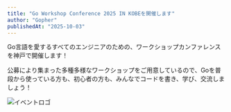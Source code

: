 ```yaml
---
title: "Go Workshop Conference 2025 IN KOBEを開催します"
author: "Gopher"
publishedAt: "2025-10-03"
---
```


Go言語を愛するすべてのエンジニアのための、ワークショップカンファレンスを神戸で開催します！

公募により集まった多種多様なワークショップをご用意しているので、Goを普段から使っている方も、初心者の方も、みんなでコードを書き、学び、交流しましょう！

![イベントロゴ](/2025/logo_630w.png)
